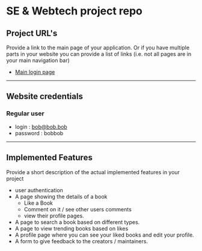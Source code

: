 # SE & Webtech project repo

## Project URL's
Provide a link to the main page of your application. Or if you have multiple parts in your website you can provide a list of links (i.e. not all pages are in your main navigation bar)
* [Main login page](https://a22web15.studev.groept.be/)


---

## Website credentials
### Regular user
- login : bob@bob.bob
- password : bobbob

---

## Implemented Features
Provide a short description of the actual implemented features in your project
* user authentication
* A page showing the details of a book
  * Like a Book
  * Comment on it / see other users comments
  * view their profile pages.
* A page to search a book based on different types.
* A page to view trending books based on likes
* A profile page where you can see your liked books and edit your profile.
* A form to give feedback to the creators / maintainers.
